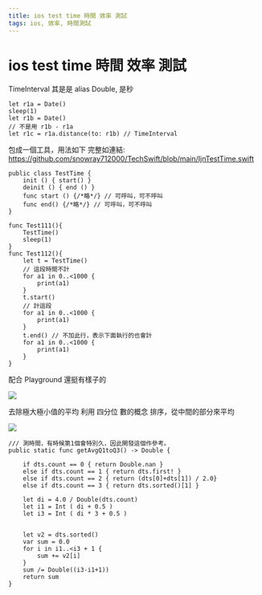 ```yaml
---
title: ios test time 時間 效率 測試
tags: ios, 效率, 時間測試
---
```

# ios test time 時間 效率 測試

TimeInterval 其是是 alias Double, 是秒
```swift=
let r1a = Date()
sleep(1)
let r1b = Date()
// 不是用 r1b - r1a
let r1c = r1a.distance(to: r1b) // TimeInterval
```

包成一個工具，用法如下 
完整如連結: https://github.com/snowray712000/TechSwift/blob/main/IjnTestTime.swift
```swift=
public class TestTime {
    init () { start() } 
    deinit () { end () } 
    func start () {/*略*/} // 可呼叫，可不呼叫
    func end() {/*略*/} // 可呼叫，可不呼叫
}

func Test111(){
    TestTime()
    sleep(1)
}
func Test112(){
    let t = TestTime()
    // 這段時間不計
    for a1 in 0..<1000 {
        print(a1)
    }
    t.start()
    // 計這段
    for a1 in 0..<1000 {
        print(a1)
    }
    t.end() // 不加此行，表示下面執行的也會計
    for a1 in 0..<1000 {
        print(a1)
    }
}
```
配合 Playground 還挺有樣子的

![](https://i.imgur.com/PcNN81G.png)


去除極大極小值的平均
利用 四分位 數的概念
排序，從中間的部分來平均

![](https://i.imgur.com/Snoun6k.png)

```swift=
/// 測時間，有時候第1個會特別久，因此開發這個作參考。
public static func getAvgQ1toQ3() -> Double {

    if dts.count == 0 { return Double.nan }
    else if dts.count == 1 { return dts.first! }
    else if dts.count == 2 { return (dts[0]+dts[1]) / 2.0}
    else if dts.count == 3 { return dts.sorted()[1] }

    let di = 4.0 / Double(dts.count)
    let i1 = Int ( di + 0.5 )
    let i3 = Int ( di * 3 + 0.5 )


    let v2 = dts.sorted()
    var sum = 0.0
    for i in i1..<i3 + 1 {
        sum += v2[i]
    }
    sum /= Double((i3-i1+1))
    return sum
}
```
